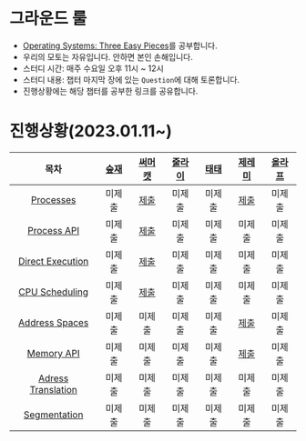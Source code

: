 # 그라운드 룰
* [Operating Systems: Three Easy Pieces](https://pages.cs.wisc.edu/~remzi/OSTEP/#book-chapters)를 공부합니다.
* 우리의 모토는 자유입니다. 안하면 본인 손해입니다.
* 스터디 시간: 매주 수요일 오후 11시 ~ 12시
* 스터디 내용: 챕터 마지막 장에 있는 `Question`에 대해 토론합니다.
* 진행상황에는 해당 챕터를 공부한 링크를 공유합니다.

# 진행상황(2023.01.11~)
|목차| [숲재](https://github.com/forestjae) | [써머캣](https://github.com/dev-summer) | [줄라이](https://github.com/july911) | [태태](https://github.com/uuu1101) | [제레미](https://github.com/yjjem) | [올라프](https://github.com/1consumption) |
| :-: | :-: | :-: | :-: | :-: | :-: | :-: |
|[Processes](https://pages.cs.wisc.edu/~remzi/OSTEP/cpu-intro.pdf)| 미제출 | [제출](https://github.com/dev-summer/OS-Study/blob/summercat/Virtualization/4_Processes.md) | 미제출 | 미제출 | [제출](https://www.notion.so/Chapter-04-e85fe0e5a8294819863323681c30569e?pvs=4)| 미제출 |
|[Process API](https://pages.cs.wisc.edu/~remzi/OSTEP/cpu-api.pdf)| 미제출 | [제출](https://github.com/dev-summer/OS-Study/blob/summercat/Virtualization/5_Proceess_API.md) | 미제출 | 미제출 | 미제출 | 미제출 |
|[Direct Execution](https://pages.cs.wisc.edu/~remzi/OSTEP/cpu-mechanisms.pdf)| 미제출 | [제출](https://github.com/dev-summer/OS-Study/blob/summercat/Virtualization/6_Direct_Execution.md) | 미제출 | 미제출 | 미제출 | 미제출 |
|[CPU Scheduling](https://pages.cs.wisc.edu/~remzi/OSTEP/cpu-sched.pdf)| 미제출 | [제출](https://github.com/dev-summer/OS-Study/blob/summercat/Virtualization/7_CPU_Scheduling.md) | 미제출 | 미제출 | 미제출 | 미제출 |
|[Address Spaces](https://pages.cs.wisc.edu/~remzi/OSTEP/vm-intro.pdf)| 미제출 | 미제출 | 미제출 | 미제출 | [제출](https://www.notion.so/Chapter-13-Address-Spaces-8c56652f19a14b918969d217fa2b421b?pvs=4) | 미제출 |
|[Memory API](https://pages.cs.wisc.edu/~remzi/OSTEP/vm-api.pdf)| 미제출 | 미제출 | 미제출 | 미제출 | [제출](https://www.notion.so/Chapter-14-Memory-API-49ed2b14a89c43bd84f0aba351073d73?pvs=4) | 미제출 |
|[Adress Translation](https://pages.cs.wisc.edu/~remzi/OSTEP/vm-api.pdf)| 미제출 | 미제출 | 미제출 | 미제출 | 미제출 | 미제출 |
|[Segmentation](https://pages.cs.wisc.edu/~remzi/OSTEP/vm-api.pdf)| 미제출 | 미제출 | 미제출 | 미제출 | 미제출 | 미제출 |
